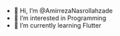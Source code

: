 - 👋 Hi, I’m @AmirrezaNasrollahzade
- 👀 I’m interested in Programming
- 🌱 I’m currently learning Flutter

<!---
AmirrezaNasrollahzade/AmirrezaNasrollahzade is a ✨ special ✨ repository because its `README.md` (this file) appears on your GitHub profile.
You can click the Preview link to take a look at your changes.
--->
